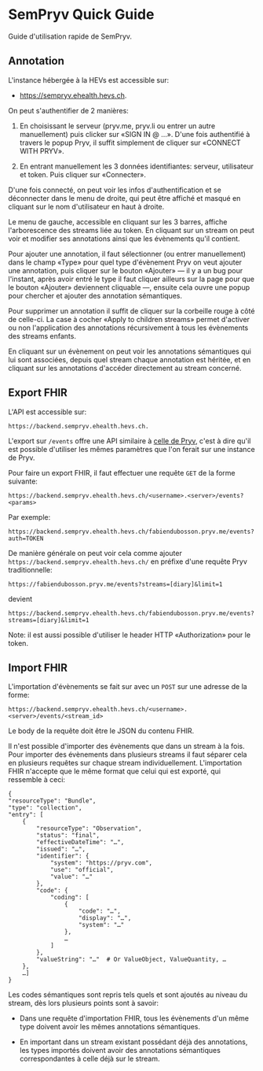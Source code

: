 # SemPryv Quick Guide

Guide d'utilisation rapide de SemPryv.

## Annotation

L'instance hébergée à la HEVs est accessible sur:

- https://sempryv.ehealth.hevs.ch.

On peut s'authentifier de 2 manières:

1. En choisissant le serveur (pryv.me, pryv.li ou entrer un autre manuellement)
   puis clicker sur «SIGN IN @ …». D'une fois authentifié à travers le popup
   Pryv, il suffit simplement de cliquer sur «CONNECT WITH PRYV».

2. En entrant manuellement les 3 données identifiantes: serveur, utilisateur et
   token. Puis cliquer sur «Connecter».

D'une fois connecté, on peut voir les infos d'authentification et se déconnecter
dans le menu de droite, qui peut être affiché et masqué en cliquant sur le nom
d'utilisateur en haut à droite.

Le menu de gauche, accessible en cliquant sur les 3 barres, affiche
l'arborescence des streams liée au token. En cliquant sur un stream on peut voir
et modifier ses annotations ainsi que les évènements qu'il contient.

Pour ajouter une annotation, il faut sélectionner (ou entrer manuellement) dans
le champ «Type» pour quel type d'évènement Pryv on veut ajouter une annotation,
puis cliquer sur le bouton «Ajouter» — il y a un bug pour l'instant, après avoir
entré le type il faut cliquer ailleurs sur la page pour que le bouton «Ajouter»
deviennent cliquable —, ensuite cela ouvre une popup pour chercher et ajouter
des annotation sémantiques.

Pour supprimer un annotation il suffit de cliquer sur la corbeille rouge à côté
de celle-ci. La case à cocher «Apply to children streams» permet d'activer ou
non l'application des annotations récursivement à tous les évènements des
streams enfants.

En cliquant sur un évènement on peut voir les annotations sémantiques qui lui
sont associées, depuis quel stream chaque annotation est héritée, et en cliquant
sur les annotations d'accéder directement au stream concerné.

## Export FHIR

L'API est accessible sur:

    https://backend.sempryv.ehealth.hevs.ch.

L'export sur `/events` offre une API similaire à [celle de Pryv][get-events],
c'est à dire qu'il est possible d'utiliser les mêmes paramètres que l'on ferait
sur une instance de Pryv.

[get-events]: http://api.pryv.com/reference/#get-events

Pour faire un export FHIR, il faut effectuer une requête `GET` de la forme
suivante:

    https://backend.sempryv.ehealth.hevs.ch/<username>.<server>/events?<params>

Par exemple:

    https://backend.sempryv.ehealth.hevs.ch/fabiendubosson.pryv.me/events?auth=TOKEN

De manière générale on peut voir cela comme ajouter
`https://backend.sempryv.ehealth.hevs.ch/` en préfixe d'une requête Pryv
traditionnelle:

    https://fabiendubosson.pryv.me/events?streams=[diary]&limit=1

devient

    https://backend.sempryv.ehealth.hevs.ch/fabiendubosson.pryv.me/events?streams=[diary]&limit=1

Note: il est aussi possible d'utiliser le header HTTP «Authorization» pour le
token.

## Import FHIR

L'importation d'évènements se fait sur avec un `POST` sur une adresse de la
forme:

    https://backend.sempryv.ehealth.hevs.ch/<username>.<server>/events/<stream_id>

Le body de la requête doit être le JSON du contenu FHIR.

Il n'est possible d'importer des évènements que dans un stream à la fois. Pour
importer des évènements dans plusieurs streams il faut séparer cela en plusieurs
requêtes sur chaque stream individuellement. L'importation FHIR n'accepte que le
même format que celui qui est exporté, qui ressemble à ceci:

    {
    "resourceType": "Bundle",
    "type": "collection",
    "entry": [
        {
            "resourceType": "Observation",
            "status": "final",
            "effectiveDateTime": "…",
            "issued": "…",
            "identifier": {
                "system": "https://pryv.com",
                "use": "official",
                "value": "…"
            },
            "code": {
                "coding": [
                    {
                        "code": "…",
                        "display": "…",
                        "system": "…"
                    },
                    …
                ]
            },
            "valueString": "…"  # Or ValueObject, ValueQuantity, …
        },
        …]
    }

Les codes sémantiques sont repris tels quels et sont ajoutés au niveau du
stream, dès lors plusieurs points sont à savoir:

- Dans une requête d'importation FHIR, tous les évènements d'un même type
  doivent avoir les mêmes annotations sémantiques.

- En important dans un stream existant possédant déjà des annotations, les types
  importés doivent avoir des annotations sémantiques correspondantes à celle
  déjà sur le stream.
